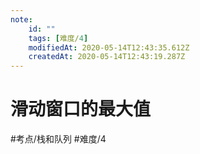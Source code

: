 ```yaml
---
note:
    id: ""
    tags: [难度/4]
    modifiedAt: 2020-05-14T12:43:35.612Z
    createdAt: 2020-05-14T12:43:19.287Z
---
```

# 滑动窗口的最大值
#考点/栈和队列 #难度/4 